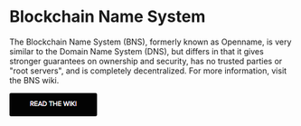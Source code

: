 # Blockchain Name System

The Blockchain Name System (BNS), formerly known as Openname, is very similar to the Domain Name System (DNS), but differs in that it gives stronger guarantees on ownership and security, has no trusted parties or "root servers", and is completely decentralized. For more information, visit the BNS wiki.

[![Read the Wiki](/images/read-the-wiki.png)](https://github.com/namesystem/namesystem/wiki)
